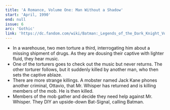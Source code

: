 ```yaml
---
title: 'A Romance, Volume One: Man Without a Shadow'
start: 'April, 1990'
end: null
issue: 6
arc: 'Gothic'
link: 'https://dc.fandom.com/wiki/Batman:_Legends_of_the_Dark_Knight_Vol_1_6'
---
```


- In a warehouse, two men torture a third, interrogating him about a missing shipment of drugs. As they are dousing their captive with lighter fluid, they hear music.
- One of the torturers goes to check out the music but never returns. The other torturer follows, but it suddenly killed by another man, who then sets the captive ablaze.
- There are more strange killings. A mobster named Jack Kane phones another criminal, Ottavio, that Mr. Whisper has returned and is killing members of the mob. He is then killed.
- Members of the mob gather and decide they need help against Mr. Whisper. They DIY an upside-down Bat-Signal, calling Batman.
